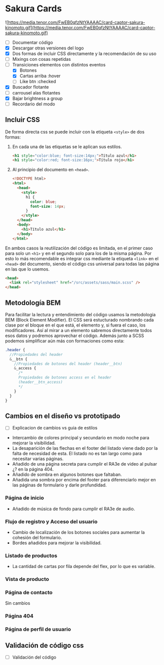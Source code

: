 # Sakura Cards

![https://media.tenor.com/FwEB0qfzNtYAAAAC/card-captor-sakura-kinomoto.gif](https://media.tenor.com/FwEB0qfzNtYAAAAC/card-captor-sakura-kinomoto.gif)

- [ ] Documentar código
- [x] Descargar otras versiones del logo
- [x] Dos formas de incluir CSS directamente y la recomendación de su uso
- [ ] Mixings con cosas repetidas
- [ ] Transiciones elementos con distintos eventos
  - [x] Botones
  - [x] Cartas arriba :hover
  - [ ] Like btn :checked
- [x] Buscador flotante
- [ ] carrousel alas flotantes
- [x] Bajar brightness a group
- [ ] Recordario del modo

## Incluir CSS

De forma directa css se puede incluir con la etiqueta `<style>` de dos formas:

1. En cada una de las etiquetas se le aplican sus estilos.

   ```html
   <h1 style="color:blue; font-size:14px;">Título azul</h1>
   <h1 style="color:red; font-size:16px;">Título rojo</h1>
   ```

2. Al principio del documento en `<head>`.

   ```html
   <!DOCTYPE html>
   <html>
     <head>
       <style>
         h1 {
           color: blue;
           font-size: 14px;
         }
       </style>
     </head>
     <body>
       <h1>Título azul</h1>
     </body>
   </html>
   ```

En ambos casos la reutilización del código es limitada, en el primer caso para solo un `<h1>` y en el segundo solo para los de la misma página. Por esto lo más recomendable es integrar css mediante la etiqueta `<link>` en el `<head>` del documento, siendo el código css universal para todas las página en las que lo usemos.

```html
<head>
  <link rel="stylesheet" href="/src/assets/sass/main.scss" />
</head>
```

## Metodología BEM

Para facilitar la lectura y entendimiento del código usamos la metodologia BEM (Block Element Modifier). El CSS será estucturado nombrando cada clase por el bloque en el que está, el elemento y, si fuera el caso, los modificadores. Así al mirar a un elemento sabremos directamente todos esos datos y podremos aprovechar el código.
Además junto a SCSS podemos simplificar aún más con formaciones como esta:

```scss
.header {
  //Propiedades del header
  &__btn {
    //Propiedades de botones del header (header__btn)
    &_access {
      /*
      Propiedades de botones access en el header 
      (header__btn_access)
      */
    }
  }
}
```

## Cambios en el diseño vs prototipado

- [ ] Explicacion de cambios vs guia de estilos
- Intercambio de colores principal y secundario en modo noche para mejorar la visibilidad.
- La desaparición de las flechas en el footer del listado viene dado por la falta de necesidad de esta. El listado no es tan largo como para necesitar varias páginas.
- Añadido de una página secreta para cumplir el RA3e de video al pulsar ¿? en la página 404.
- Añadido de sombra en algunos botones que faltaban.
- Añadida una sombra por encima del footer para diferenciarlo mejor en las páginas de formulario y darle profundidad.

### Página de inicio

- Añadido de música de fondo para cumplir el RA3e de audio.

### Flujo de registro y Acceso del usuario

- Cambio de localización de los botones sociales para aumentar la cohesión del formulario.
- Bordes añadidos para mejorar la visibilidad.

### Listado de productos

- La cantidad de cartas por fila depende del flex, por lo que es variable.

### Vista de producto

### Página de contacto

Sin cambios

### Página 404

### Página de perfil de usuario

## Validación de código css

- [ ] Validación del código
